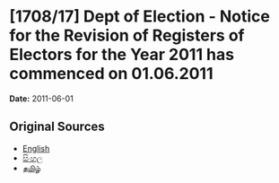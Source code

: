 # [1708/17] Dept of Election - Notice for the Revision of Registers of Electors for the Year 2011 has commenced on 01.06.2011

**Date:** 2011-06-01

## Original Sources

- [English](https://documents.gov.lk/view/extra-gazettes/2011/6/1708-17_E.pdf)
- [සිංහල](https://documents.gov.lk/view/extra-gazettes/2011/6/1708-17_S.pdf)
- [தமிழ்](https://documents.gov.lk/view/extra-gazettes/2011/6/1708-17_T.pdf)
